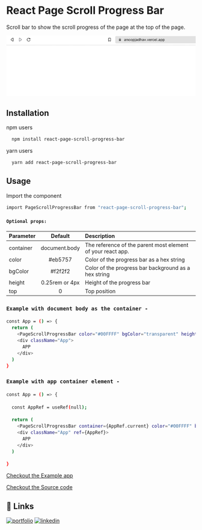 # React Page Scroll Progress Bar

Scroll bar to show the scroll progress of the page at the top of the page.

<p>
  <img src='https://github.com/anoop-jadhav-ui/react-page-scroll-progress-bar/blob/44f9702e119c2b3ef5220f3f7e33a119e3c76152/src/assets/pageScroll.gif' alt='page-Scroll'/>
</p>

## Installation

npm users

```bash
  npm install react-page-scroll-progress-bar
```

yarn users

```bash
  yarn add react-page-scroll-progress-bar
```

## Usage

Import the component

```bash
import PageScrollProgressBar from "react-page-scroll-progress-bar";
```

#### `Optional props:`

| Parameter |    Default     | Description                                                         |
|:----------|:--------------:|:--------------------------------------------------------------------|
| container | document.body  | The reference of the parent most element of your react app.         |
| color     |    #eb5757     | Color of the progress bar as a hex string                           
| bgColor   |    #f2f2f2     | Color of the progress bar background as a hex string                
| height    | 0.25rem or 4px | Height of the progress bar                                          
| top       |       0        | Top position                                                        

### `Example with document body as the container -`

```bash
const App = () => {
  return (
    <PageScrollProgressBar color="#00FFFF" bgColor="transparent" height="6px" />
    <div className="App">
      APP
    </div>
  )
}
```

### `Example with app container element -`

```bash
const App = () => {

  const AppRef = useRef(null); 

  return (
    <PageScrollProgressBar container={AppRef.current} color="#00FFFF" bgColor="#f2f2f2" height="6px" />
    <div className="App" ref={AppRef}>
      APP
    </div>
  )

}
```



[Checkout the Example app](https://react-qmmsys.stackblitz.io)

[Checkout the Source code](https://github.com/anoop-jadhav-ui/react-page-scroll-progress-bar)

## 🔗 Links
[![portfolio](https://img.shields.io/badge/my_portfolio-000?style=for-the-badge&logo=ko-fi&logoColor=white)](https://anoopjadhav.vercel.app/)
[![linkedin](https://img.shields.io/badge/linkedin-0A66C2?style=for-the-badge&logo=linkedin&logoColor=white)](https://www.linkedin.com/in/anoopjadhav/)
